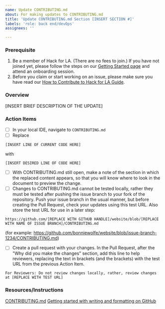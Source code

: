 ```yaml
---
name: Update CONTRIBUTING.md
about: For making updates to CONTRIBUTING.md
title: 'Update CONTRIBUTING.md Section [INSERT SECTION #]'
labels: 'role: back end/devOps'
assignees: ''

---
```


### Prerequisite
1. Be a member of Hack for LA. (There are no fees to join.) If you have not joined yet, please follow the steps on our [Getting Started page](https://www.hackforla.org/getting-started) and attend an onboarding session.
2. Before you claim or start working on an issue, please make sure you have read our [How to Contribute to Hack for LA Guide](https://github.com/hackforla/website/blob/7f0c132c96f71230b8935759e1f8711ccb340c0f/CONTRIBUTING.md).

### Overview
[INSERT BRIEF DESCRIPTION OF THE UPDATE]

### Action Items
- [ ] In your local IDE, navigate to `CONTRIBUTING.md`
- [ ] Replace
```
[INSERT LINE OF CURRENT CODE HERE]
```
with
```
[INSERT DESIRED LINE OF CODE HERE]
```
- [ ] With CONTRIBUTING.md still open, make a note of the section in which the replaced content appears, so that you will know where to look in the document to preview the change.
- [ ] Changes to CONTRIBUTING.md cannot be tested locally, rather they must be tested after pushing the issue branch to your fork of the repository.  Push your issue branch in the usual manner, but before creating the Pull Request, check your updates using this test URL.  Also store the test URL for use in a later step:
```
https://github.com/[REPLACE WITH GITHUB HANDLE]/website/blob/[REPLACE WITH NAME OF ISSUE BRANCH]/CONTRIBUTING.md
```
   (for example: https://github.com/bonniewolfe/website/blob/issue-branch-1234/CONTRIBUTING.md)
- [ ] Create a pull request with your changes.  In the Pull Request, after the "Why did you make the changes" section, add this line to help reviewers, replacing the text in brackets (and the brackets) with the test URL from the previous Action Item.
```
For Reviewers: Do not review changes locally, rather, review changes at [REPLACE WITH TEST URL]
```

### Resources/Instructions
[CONTRIBUTING.md](https://github.com/hackforla/website/blob/gh-pages/CONTRIBUTING.md)
[Getting started with writing and formatting on GitHub](https://docs.github.com/en/get-started/writing-on-github/getting-started-with-writing-and-formatting-on-github)
